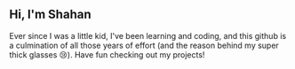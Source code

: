 ## Hi, I'm Shahan

Ever since I was a little kid, I've been learning and coding, and this github is a culmination of all those years of effort (and the reason behind my super thick glasses 😢). 
Have fun checking out my projects!

<!--

Some of my favourite projects are:
My Gaussian Splatting viewer written from scratch in Rust and WebGL:
https://github.com/shahanneda/rust-gs


My Evoluation Simulator:
https://github.com/shahanneda?tab=repositories&q=evo&type=&language=&sort=
https://www.youtube.com/watch?v=-gLCdh0ZAGI


**shahanneda/shahanneda** is a ✨ _special_ ✨ repository because its `README.md` (this file) appears on your GitHub profile.

Here are some ideas to get you started:

- 🔭 I’m currently working on ...
- 🌱 I’m currently learning ...
- 👯 I’m looking to collaborate on ...
- 🤔 I’m looking for help with ...
- 💬 Ask me about ...
- 📫 How to reach me: ...
- 😄 Pronouns: ...
- ⚡ Fun fact: ...
-->
